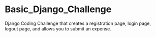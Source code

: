 # Basic_Django_Challenge
Django Coding Challenge that creates a registration page, login page, logout page, and allows you to submit an expense. 

